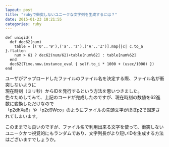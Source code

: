 ```yaml
---
layout: post
title: "rubyで衝突しないユニークな文字列を生成するには？"
date: 2015-01-23 18:21:55
categories: ruby
---
```

<pre><code>def uniqid()
  def dec62(num)
    table = [('0'..'9'),('a'..'z'),('A'..'Z')].map{|c| c.to_a }.flatten
    num &gt; 61 ? dec62(num/62)+table[num%62] : table[num%62]
  end
  dec62(Time.now.instance_eval { self.to_i * 1000 + (usec/1000) })
end
</code></pre>

<p>ユーザがアップロードしたファイルのファイル名を決定する際、ファイル名が衝突しないように<br>
現在時刻（ミリ秒）からIDを発行するという方法を思いつきました。<br>
色々ためしてみて、上記のコードが完成したのですが、現在時刻の数値を62進数に変換しただけなので<br>
「p2dhXa6」や「p2d9Wco」のようにファイルの先頭文字がほぼp2で固定されてしまいます。</p>

<p>このままでも良いのですが、ファイル名で利用出来る文字を使って、衝突しないユニークかつ視覚的にもランダムであり、文字列長がより短いIDを生成する方法はございますでしょうか。</p>
